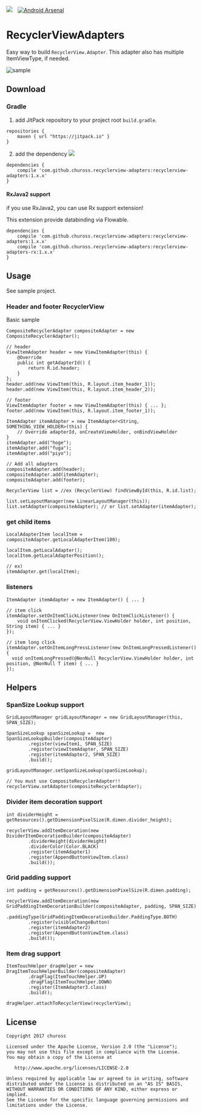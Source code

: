 [![](https://jitpack.io/v/chuross/recyclerview-adapters.svg)](https://jitpack.io/#chuross/recyclerview-adapters)　[![Android Arsenal](https://img.shields.io/badge/Android%20Arsenal-recyclerview--adapters-brightgreen.svg?style=flat)](https://android-arsenal.com/details/1/5666)

# RecyclerViewAdapters
Easy way to build `RecyclerView.Adapter`.
This adapter also has multiple ItemViewType, if needed.

![sample](https://cloud.githubusercontent.com/assets/1422031/24061304/42627b7e-0b9a-11e7-97d1-14a6cabcfd59.gif)

## Download
### Gradle
1. add JitPack repository to your project root `build.gradle`.
```
repositories {
    maven { url "https://jitpack.io" }
}
```

2. add the dependency
[![](https://jitpack.io/v/chuross/recyclerview-adapters.svg)](https://jitpack.io/#chuross/recyclerview-adapters)

```
dependencies {
    compile 'com.github.chuross.recyclerview-adapters:recyclerview-adapters:1.x.x'
}
```

#### RxJava2 support
if you use RxJava2, you can use Rx support extension!

This extension provide databinding via Flowable.

```
dependencies {
    compile 'com.github.chuross.recyclerview-adapters:recyclerview-adapters:1.x.x'
    compile 'com.github.chuross.recyclerview-adapters:recyclerview-adapters-rx:1.x.x'
}
```

## Usage
See sample project.

### Header and footer RecyclerView
Basic sample

```
CompositeRecyclerAdapter compositeAdapter = new CompositeRecyclerAdapter();

// header
ViewItemAdapter header = new ViewItemAdapter(this) {
    @Override
    public int getAdapterId() {
        return R.id.header;
    }
};
header.add(new ViewItem(this, R.layout.item_header_1));
header.add(new ViewItem(this, R.layout.item_header_2));

// footer
ViewItemAdapter footer = new ViewItemAdapter(this) { ... };
footer.add(new ViewItem(this, R.layout.item_footer_1));

ItemAdapter itemAdapter = new ItemAdapter<String, SOMETHING_VIEW_HOLDER>(this) {
    // Override adapterId, onCreateViewHolder, onBindViewHolder
}
itemAdapter.add("hoge");
itemAdapter.add("fuga");
itemAdapter.add("piyo");

// Add all adapters
compositeAdapter.add(header);
compositeAdapter.add(itemAdapter);
compositeAdapter.add(footer);

RecyclerView list = //ex (RecyclerView) findViewById(this, R.id.list);

list.setLayoutManager(new LinearLayoutManager(this));
list.setAdapter(compositeAdapter); // or list.setAdapter(itemAdapter);
```

### get child items
```
LocalAdapterItem localItem = compositeAdapter.getLocalAdapterItem(100);

localItem.getLocalAdapter();
localItem.getLocalAdapterPosition();

// ex)
itemAdapter.get(localItem);
```

### listeners
```
ItemAdapter itemAdapter = new ItemAdapter() { ... }

// item click
itemAdapter.setOnItemClickListener(new OnItemClickListener() {
    void onItemClicked(RecyclerView.ViewHolder holder, int position, String item) { ... }
});

// item long click
itemAdapter.setOnItemLongPressListener(new OnItemLongPressedListener() {
  void onItemLongPressed(@NonNull RecyclerView.ViewHolder holder, int position, @NonNull T item) { ... }
});
```
## Helpers
### SpanSize Lookup support
```
GridLayoutManager gridLayoutManager = new GridLayoutManager(this, SPAN_SIZE);

SpanSizeLookup spanSizeLookup =  new SpanSizeLookupBuilder(compositeAdapter)
        .register(viewItem1, SPAN_SIZE)
        .register(viewItemAdapter, SPAN_SIZE)
        .register(itemAdapter2, SPAN_SIZE)
        .build();

gridLayoutManager.setSpanSizeLookup(spanSizeLookup);

// You must use CompositeRecyclerAdapter!!
recyclerView.setAdapter(compositeRecyclerAdapter);
```

### Divider item decoration support
```
int dividerHeight = getResources().getDimensionPixelSize(R.dimen.divider_height);

recyclerView.addItemDecoration(new DividerItemDecorationBuilder(compositeAdapter)
        .dividerHeight(dividerHeight)
        .dividerColor(Color.BLACK)
        .register(itemAdapter1)
        .register(AppendButtonViewItem.class)
        .build());
```

### Grid padding support
```
int padding = getResources().getDimensionPixelSize(R.dimen.padding);

recyclerView.addItemDecoration(new GridPaddingItemDecorationBuilder(compositeAdapter, padding, SPAN_SIZE)
        .paddingType(GridPaddingItemDecorationBuilder.PaddingType.BOTH)
        .register(visibleChangeButton)
        .register(itemAdapter2)
        .register(AppendButtonViewItem.class)
        .build());
```

### Item drag support
```
ItemTouchHelper dragHelper = new DragItemTouchHelperBuilder(compositeAdapter)
        .dragFlag(ItemTouchHelper.UP)
        .dragFlag(ItemTouchHelper.DOWN)
        .register(ItemAdapter3.class)
        .build();
        
dragHelper.attachToRecyclerView(recyclerView);
```

## License
```
Copyright 2017 chuross

Licensed under the Apache License, Version 2.0 (the "License");
you may not use this file except in compliance with the License.
You may obtain a copy of the License at

   http://www.apache.org/licenses/LICENSE-2.0

Unless required by applicable law or agreed to in writing, software
distributed under the License is distributed on an "AS IS" BASIS,
WITHOUT WARRANTIES OR CONDITIONS OF ANY KIND, either express or implied.
See the License for the specific language governing permissions and
limitations under the License.
```
